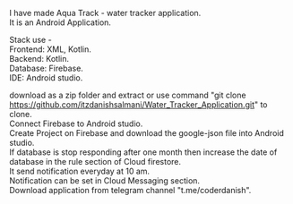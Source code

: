 I have made Aqua Track - water tracker application.  
It is an Android Application.  
  
Stack use -  
Frontend: XML, Kotlin.  
Backend: Kotlin.  
Database: Firebase.  
IDE: Android studio.  
  
download as a zip folder and extract or use command "git clone https://github.com/itzdanishsalmani/Water_Tracker_Application.git" to clone.    
Connect Firebase to Android studio.   
Create Project on Firebase and download the google-json file into Android studio.  
If database is stop responding after one month then increase the date of database in the rule section of Cloud firestore.  
It send notification everyday at 10 am.  
Notification can be set in Cloud Messaging section.  
Download application from telegram channel "t.me/coderdanish".   
